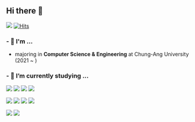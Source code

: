 ## Hi there 👋

<a href="https://www.instagram.com/hnn.ynh/" target="_blank"><img src="https://img.shields.io/badge/Instagram-E4405F?style=flat&logo=Instagram&logoColor=white"></a>
[![Hits](https://hits.seeyoufarm.com/api/count/incr/badge.svg?url=https%3A%2F%2Fgithub.com%2Fhnnynh&count_bg=%230675FB&title_bg=%23000000&icon=&icon_color=%23FFFFFF&title=hits&edge_flat=false)](https://hits.seeyoufarm.com)

### - 👀 I'm ...
- majoring in **Computer Science & Engineering** at Chung-Ang University (2021 ~ )

### - 🌱 I’m currently studying ...

<img src="https://img.shields.io/badge/C-A8B9CC?style=flat&logo=C&logoColor=white"></a>
<img src="https://img.shields.io/badge/C++-00599C?style=flat&logo=C%2B%2B&logoColor=white"/></a>
<img src="https://img.shields.io/badge/Java-007396?style=flat&logo=Java&logoColor=white"></a>
<img src="https://img.shields.io/badge/Python-3776AB?style=flat&logo=Python&logoColor=white"></a>

<img src="https://img.shields.io/badge/HTML-E34F26?style=flat&logo=HTML5&logoColor=white"></a>
<img src="https://img.shields.io/badge/CSS-1572B6?style=flat&logo=CSS3&logoColor=white"></a>
<img src="https://img.shields.io/badge/JavaScript-F7DF1E?style=flat&logo=JavaScript&logoColor=white"></a>
<img src="https://img.shields.io/badge/Node.js-339933?style=flat&logo=Node.js&logoColor=white"></a>

<img src="https://img.shields.io/badge/git-F05032?style=flat&logo=git&logoColor=white"></a>
<img src="https://img.shields.io/badge/github-181717?style=flat&logo=github&logoColor=white"></a>

<!--
**hnnynh/hnnynh** is a ✨ _special_ ✨ repository because its `README.md` (this file) appears on your GitHub profile.

Here are some ideas to get you started:

### - :eyes: I'm
- 🔭 I’m currently working on ...
- 🌱 I’m currently learning ...
- 👯 I’m looking to collaborate on ...
- 🤔 I’m looking for help with ...
- 💬 Ask me about ...
- 📫 How to reach me: ...
- 😄 Pronouns: ...
- ⚡ Fun fact: ...
-->
